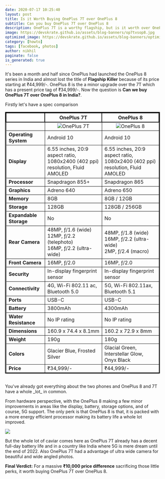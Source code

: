 ```yaml
---
date: 2020-07-17 10:25:40
layout: post
title: Is it Worth Buying OnePlus 7T over OnePlus 8
subtitle: Can you buy OnePlus 7T over OnePlus 8
description: OnePlus 7T is a worthy flagship, but is it worth over OnePlus 8
image: https://devskrate.github.io/assets/blog-banners/op7tvsop8.jpg
optimized_image: https://devskrate.github.io/assets/blog-banners/optimized/op7tvsop8.webp
category: [howto]
tags: [facebook, photos]
author: nikhil
paginate: false
is_generated: true
---
```


It's been a month and half since OnePlus had launched the OnePlus 8 series in India and almost lost the title of **Flagship Killer** because of its price starting at ₹44,999/-. OnePlus 8 is the a minor upgrade over the 7T which has a present price tag of ₹34,999/-. Now the question is **Can we buy OnePlus 7T over OnePlus 8 in India?**.

Firstly let's have a spec comparison

<style>
  table{
    border-collapse: collapse;
    border-spacing: 0;
    border:2px solid #000000;
}

th{
    border:2px solid #000000;
}

td{
    border:1px solid #000000;
}
</style>

|                        | OnePlus 7T                                                                                                                                | OnePlus 8                                                                                                                              |
| ---------------------- | ----------------------------------------------------------------------------------------------------------------------------------------- | -------------------------------------------------------------------------------------------------------------------------------------- |
|                        | <center><img src="https://devskrate.github.io/assets/images/oneplus/oneplus-7t-render.jpg" alt="OnePlus 7T" title="OnePlus 7T"/></center> | <center><img src="https://devskrate.github.io/assets/images/oneplus/oneplus-8-render.jpg" alt="OnePlus 8" title="OnePlus 8"/></center> |
| **Operating System**   | Android 10                                                                                                                                | Android 10                                                                                                                             |
| **Display**            | 6.55 inches, 20:9 aspect ratio, 1080x2400 (402 ppi) resolution, Fluid AMOLED                                                              | 6.55 inches, 20:9 aspect ratio, 1080x2400 (402 ppi) resolution, Fluid AMOLED                                                           |
| **Processor**          | Snapdragon 855+                                                                                                                           | Snapdragon 865                                                                                                                         |
| **Graphics**           | Adreno 640                                                                                                                                | Adreno 650                                                                                                                             |
| **Memory**             | 8GB                                                                                                                                       | 8GB / 12GB                                                                                                                             |
| **Storage**            | 128GB                                                                                                                                     | 128GB / 256GB                                                                                                                          |
| **Expandable Storage** | No                                                                                                                                        | No                                                                                                                                     |
| **Rear Camera**        | 48MP, ƒ/1.6 (wide)<br/>12MP, ƒ/2.2 (telephoto)<br/>16MP, ƒ/2.2 (ultra-wide)                                                               | 48MP, ƒ/1.8 (wide)<br/>16MP, ƒ/2.2 (ultra-wide)<br/>2MP, ƒ/2.4 (macro)                                                                 |
| **Front Camera**       | 16MP, ƒ/2.0                                                                                                                               | 16MP, ƒ/2.0                                                                                                                            |
| **Security**           | In-display fingerprint sensor                                                                                                             | In-display fingerprint sensor                                                                                                          |
| **Connectivity**       | 4G, Wi-Fi 802.11 ac, Bluetooth 5.0                                                                                                        | 5G, Wi-Fi 802.11ax, Bluetooth 5.1                                                                                                      |
| **Ports**              | USB-C                                                                                                                                     | USB-C                                                                                                                                  |
| **Battery**            | 3800mAh                                                                                                                                   | 4300mAh                                                                                                                                |
| **Water Resistance**   | No IP rating                                                                                                                              | No IP rating                                                                                                                           |
| **Dimensions**         | 160.9 x 74.4 x 8.1mm                                                                                                                      | 160.2 x 72.9 x 8mm                                                                                                                     |
| **Weight**             | 190g                                                                                                                                      | 180g                                                                                                                                   |
| **Colors**             | Glacier Blue, Frosted Silver                                                                                                              | Glacial Green, Interstellar Glow, Onyx Black                                                                                           |
| **Price**              | ₹34,999/-                                                                                                                                 | ₹44,999/-                                                                                                                              |

<br/>
You've already got everything about the two phones and OnePlus 8 and 7T have a whole _lot_ in common.

From hardware perspective, with the OnePlus 8 making a few minor improvements in areas like the display, battery, storage options, and of course, 5G support. The only perk is that OnePlus 8 is that, it is packed with a more energy efficient processor making its battery life a whole lot improved.

<img src="https://devskrate.github.io/assets/images/oneplus/cpu-performance.webp" />

But the whole lot of caviar comes here as OnePlus 7T already has a decent full-day battery life and in a country like India where 5G is mere dream until the end of 2022. Also OnePlus 7T had a advantage of ultra wide camera for beautiful and wide angled photos.

**Final Verdict:** For a massive **₹10,000 price difference** sacrificing those little perks, it worth buying OnePlus 7T over OnePlus 8.
